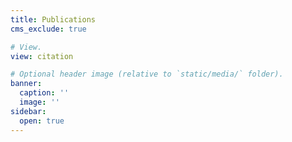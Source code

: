 ```yaml
---
title: Publications
cms_exclude: true

# View.
view: citation

# Optional header image (relative to `static/media/` folder).
banner:
  caption: ''
  image: ''
sidebar:
  open: true
---
```

